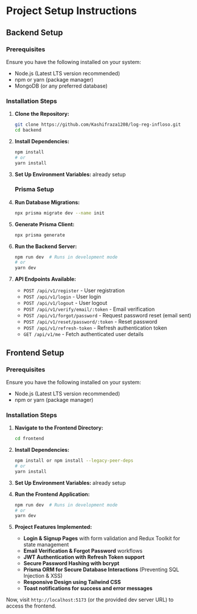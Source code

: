 # Project Setup Instructions

## Backend Setup

### Prerequisites

Ensure you have the following installed on your system:

- Node.js (Latest LTS version recommended)
- npm or yarn (package manager)
- MongoDB (or any preferred database)

### Installation Steps

1. **Clone the Repository:**

   ```sh
   git clone https://github.com/Kashifraza1208/log-reg-infloso.git
   cd backend
   ```

2. **Install Dependencies:**

   ```sh
   npm install
   # or
   yarn install
   ```

3. **Set Up Environment Variables:**
   already setup

   ### Prisma Setup

4. **Run Database Migrations:**

   ```sh
   npx prisma migrate dev --name init
   ```

5. **Generate Prisma Client:**

   ```sh
   npx prisma generate
   ```

6. **Run the Backend Server:**

   ```sh
   npm run dev  # Runs in development mode
   # or
   yarn dev
   ```

7. **API Endpoints Available:**

   - `POST /api/v1/register` - User registration
   - `POST /api/v1/login` - User login
   - `POST /api/v1/logout` - User logout
   - `POST /api/v1/verify/email/:token` - Email verification
   - `POST /api/v1/forgot/password` - Request password reset (email sent)
   - `POST /api/v1/reset/password/:token` - Reset password
   - `POST /api/v1/refresh-token` - Refresh authentication token
   - `GET /api/v1/me` - Fetch authenticated user details

## Frontend Setup

### Prerequisites

Ensure you have the following installed on your system:

- Node.js (Latest LTS version recommended)
- npm or yarn (package manager)

### Installation Steps

1. **Navigate to the Frontend Directory:**

   ```sh
   cd frontend
   ```

1. **Install Dependencies:**

   ```sh
   npm install or npm install --legacy-peer-deps
   # or
   yarn install
   ```

1. **Set Up Environment Variables:**
   already setup

1. **Run the Frontend Application:**

   ```sh
   npm run dev  # Runs in development mode
   # or
   yarn dev
   ```

1. **Project Features Implemented:**

   - **Login & Signup Pages** with form validation and Redux Toolkit for state management
   - **Email Verification & Forgot Password** workflows
   - **JWT Authentication with Refresh Token support**
   - **Secure Password Hashing with bcrypt**
   - **Prisma ORM for Secure Database Interactions** (Preventing SQL Injection & XSS)
   - **Responsive Design using Tailwind CSS**
   - **Toast notifications for success and error messages**

Now, visit `http://localhost:5173` (or the provided dev server URL) to access the frontend.
